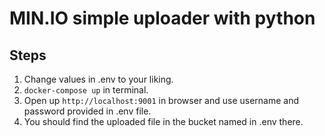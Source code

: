 # MIN.IO simple uploader with python

## Steps
1. Change values in .env to your liking. 
2. `docker-compose up` in terminal.
3. Open up `http://localhost:9001` in browser and use username and password provided in .env file.
4. You should find the uploaded file in the bucket named in .env there.
